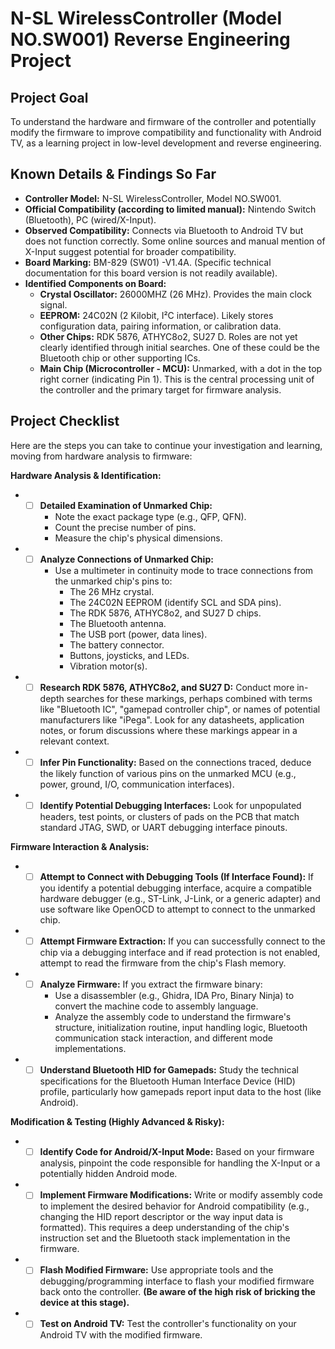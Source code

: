 # N-SL WirelessController (Model NO.SW001) Reverse Engineering Project

## Project Goal

To understand the hardware and firmware of the controller and potentially modify the firmware to improve compatibility and functionality with Android TV, as a learning project in low-level development and reverse engineering.

## Known Details & Findings So Far

* **Controller Model:** N-SL WirelessController, Model NO.SW001.
* **Official Compatibility (according to limited manual):** Nintendo Switch (Bluetooth), PC (wired/X-Input).
* **Observed Compatibility:** Connects via Bluetooth to Android TV but does not function correctly. Some online sources and manual mention of X-Input suggest potential for broader compatibility.
* **Board Marking:** BM-829 (SW01) -V1.4A. (Specific technical documentation for this board version is not readily available).
* **Identified Components on Board:**
    * **Crystal Oscillator:** 26000MHZ (26 MHz). Provides the main clock signal.
    * **EEPROM:** 24C02N (2 Kilobit, I²C interface). Likely stores configuration data, pairing information, or calibration data.
    * **Other Chips:** RDK 5876, ATHYC8o2, SU27 D. Roles are not yet clearly identified through initial searches. One of these could be the Bluetooth chip or other supporting ICs.
    * **Main Chip (Microcontroller - MCU):** Unmarked, with a dot in the top right corner (indicating Pin 1). This is the central processing unit of the controller and the primary target for firmware analysis.

## Project Checklist

Here are the steps you can take to continue your investigation and learning, moving from hardware analysis to firmware:

**Hardware Analysis & Identification:**

* - [ ] **Detailed Examination of Unmarked Chip:**
    * Note the exact package type (e.g., QFP, QFN).
    * Count the precise number of pins.
    * Measure the chip's physical dimensions.
* - [ ] **Analyze Connections of Unmarked Chip:**
    * Use a multimeter in continuity mode to trace connections from the unmarked chip's pins to:
        * The 26 MHz crystal.
        * The 24C02N EEPROM (identify SCL and SDA pins).
        * The RDK 5876, ATHYC8o2, and SU27 D chips.
        * The Bluetooth antenna.
        * The USB port (power, data lines).
        * The battery connector.
        * Buttons, joysticks, and LEDs.
        * Vibration motor(s).
* - [ ] **Research RDK 5876, ATHYC8o2, and SU27 D:** Conduct more in-depth searches for these markings, perhaps combined with terms like "Bluetooth IC", "gamepad controller chip", or names of potential manufacturers like "iPega". Look for any datasheets, application notes, or forum discussions where these markings appear in a relevant context.
* - [ ] **Infer Pin Functionality:** Based on the connections traced, deduce the likely function of various pins on the unmarked MCU (e.g., power, ground, I/O, communication interfaces).
* - [ ] **Identify Potential Debugging Interfaces:** Look for unpopulated headers, test points, or clusters of pads on the PCB that match standard JTAG, SWD, or UART debugging interface pinouts.

**Firmware Interaction & Analysis:**

* - [ ] **Attempt to Connect with Debugging Tools (If Interface Found):** If you identify a potential debugging interface, acquire a compatible hardware debugger (e.g., ST-Link, J-Link, or a generic adapter) and use software like OpenOCD to attempt to connect to the unmarked chip.
* - [ ] **Attempt Firmware Extraction:** If you can successfully connect to the chip via a debugging interface and if read protection is not enabled, attempt to read the firmware from the chip's Flash memory.
* - [ ] **Analyze Firmware:** If you extract the firmware binary:
    * Use a disassembler (e.g., Ghidra, IDA Pro, Binary Ninja) to convert the machine code to assembly language.
    * Analyze the assembly code to understand the firmware's structure, initialization routine, input handling logic, Bluetooth communication stack interaction, and different mode implementations.
* - [ ] **Understand Bluetooth HID for Gamepads:** Study the technical specifications for the Bluetooth Human Interface Device (HID) profile, particularly how gamepads report input data to the host (like Android).

**Modification & Testing (Highly Advanced & Risky):**

* - [ ] **Identify Code for Android/X-Input Mode:** Based on your firmware analysis, pinpoint the code responsible for handling the X-Input or a potentially hidden Android mode.
* - [ ] **Implement Firmware Modifications:** Write or modify assembly code to implement the desired behavior for Android compatibility (e.g., changing the HID report descriptor or the way input data is formatted). This requires a deep understanding of the chip's instruction set and the Bluetooth stack implementation in the firmware.
* - [ ] **Flash Modified Firmware:** Use appropriate tools and the debugging/programming interface to flash your modified firmware back onto the controller. **(Be aware of the high risk of bricking the device at this stage).**
* - [ ] **Test on Android TV:** Test the controller's functionality on your Android TV with the modified firmware.
